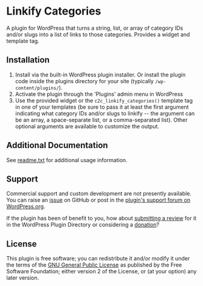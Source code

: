 # Linkify Categories

A plugin for WordPress that turns a string, list, or array of category IDs and/or slugs into a list of links to those categories. Provides a widget and template tag.


## Installation

1. Install via the built-in WordPress plugin installer. Or install the plugin code inside the plugins directory for your site (typically `/wp-content/plugins/`).
2. Activate the plugin through the 'Plugins' admin menu in WordPress
3. Use the provided widget or the `c2c_linkify_categories()` template tag in one of your templates (be sure to pass it at least the first argument indicating what category IDs and/or slugs to linkify -- the argument can be an array, a space-separate list, or a comma-separated list). Other optional arguments are available to customize the output.


## Additional Documentation

See [readme.txt](https://github.com/coffee2code/linkify-categories/blob/master/readme.txt) for additional usage information.


## Support

Commercial support and custom development are not presently available. You can raise an [issue](https://github.com/coffee2code/linkify-categories/issues) on GitHub or post in the [plugin's support forum on WordPress.org](https://wordpress.org/support/plugin/linkify-categories/).

If the plugin has been of benefit to you, how about [submitting a review](https://wordpress.org/support/plugin/linkify-categories/reviews/) for it in the WordPress Plugin Directory or considering a [donation](https://www.paypal.com/cgi-bin/webscr?cmd=_s-xclick&hosted_button_id=6ARCFJ9TX3522)?


## License

This plugin is free software; you can redistribute it and/or modify it under the terms of the [GNU General Public License](https://www.gnu.org/licenses/gpl-2.0.html) as published by the Free Software Foundation; either version 2 of the License, or (at your option) any later version.
